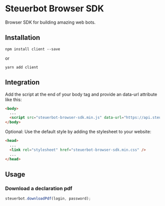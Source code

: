 # Steuerbot Browser SDK

Browser SDK for building amazing web bots.

## Installation

```
npm install client --save
```

or

```
yarn add client
```

## Integration

Add the script at the end of your body tag and provide an data-url attribute like this:

```html
<body>
  ...
  <script src="steuerbot-browser-sdk.min.js" data-url="https://api.steuerbot.com"></script>
</body>
```

Optional: Use the default style by adding the stylesheet to your website:

```html
<head>
  ...
  <link rel="stylesheet" href="steuerbot-browser-sdk.min.css" />
  ...
</head>
```

## Usage

### Download a declaration pdf

```javascript
steuerbot.downloadPdf(login, password);
```
